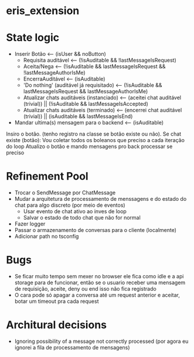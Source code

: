 # eris_extension

# State logic

- Inserir Botão <-- (isUser && noButton)
    - Requisita auditável <-- (!isAuditable && !lastMessageIsRequest)
    - Aceita/Nega <-- (!isAuditable && lastMessageIsRequest && !lastMessageAuthorIsMe)
    - EncerraAuditável <-- (isAuditable)
    - 'Do nothing' (auditável já requisitado) <-- (!isAuditable && lastMessageIsRequest && lastMessageAuthorIsMe)
    - Atualizar chats auditáveis (instanciado) <-- (aceitei chat auditável (trivial)) || (!isAuditable && lastMessageIsAccepted)
    - Atualizar chats auditáveis (terminado) <-- (encerrei chat auditável (trivial)) || (isAuditable && lastMessageIsEnd)
- Mandar ultima(s) mensagem para o backend <-- (isAuditable)

Insiro o botão. (tenho registro na classe se botão existe ou não). Se chat existe (botão):
Vou coletar todos os boleanos que preciso a cada iteração do loop
Atualizo o botão e mando mensagens pro back processar se preciso

# Refinement Pool
- Trocar o SendMessage por ChatMessage
- Mudar a arquitetura de processamento de menssagens e do estado do chat para algo discreto (por meio de eventos)
    - Usar evento de chat ativo ao inves de loop
    - Salvar o estado de todo chat que não for normal
- Fazer logger
- Passar o armazenamento de conversas para o cliente (localmente)
- Adicionar path no tsconfig

# Bugs

- Se ficar muito tempo sem mexer no browser ele fica como idle e a api storage para de funcionar, então se o usuario receber uma mensagem de requisição, aceite, deny ou end isso não fica registrado
- O cara pode só apagar a conversa até um request anterior e aceitar, botar um timeout pra cada request

# Architural decisions

- Ignoring possibility of a message not correctly processed (por agora eu ignorei a fila de processamento de mensagens)
